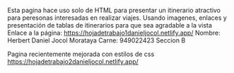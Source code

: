 Esta pagina hace uso solo de HTML para presentar un itinerario atractivo para peresonas interesadas en realizar viajes.
Usando imagenes, enlaces y presentación de tablas de itinerarios para que sea agradable a la vista
Enlace a la página: https://hojadetrabajo1danieljocol.netlify.app/
Nombre: Herbert Daniel Jocol Morataya Carne: 949022423 Seccion B


Pagina recientemente mejorada con estilos de css
https://hojadetrabajo2danieljocol.netlify.app/
